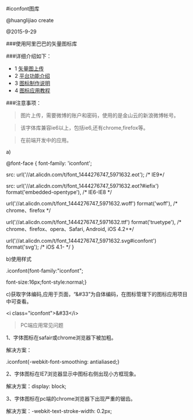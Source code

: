 #iconfont图库

@huanglijiao create

@2015-9-29

###使用阿里巴巴的矢量图标库  

###详细介绍如下：
* 1 [矢量图上传](http://www.iconfont.cn/)
* 2 [平台功能介绍](http://www.iconfont.cn/help/platform.html)
* 3 [图标制作说明](http://www.iconfont.cn/help/iconmake.html)
* 4 [图标应用教程](http://www.iconfont.cn/help/iconuse.html)

###注意事项：
> 图片上传，需要微博的账户和密码，使用的是金山云的新浪微博帐号。

> 该字体库兼容ie6以上，包括ie6,还有chrome,firefox等。

> 在前端开发中的应用。

a)

@font-face {
  font-family: 'iconfont';

  src: url('//at.alicdn.com/t/font_1444276747_5971632.eot'); /* IE9*/

  src: url('//at.alicdn.com/t/font_1444276747_5971632.eot?#iefix') format('embedded-opentype'), /* IE6-IE8 */

  url('//at.alicdn.com/t/font_1444276747_5971632.woff') format('woff'), /* chrome、firefox */

  url('//at.alicdn.com/t/font_1444276747_5971632.ttf') format('truetype'), /* chrome、firefox、opera、Safari, Android, iOS 4.2+*/

  url('//at.alicdn.com/t/font_1444276747_5971632.svg#iconfont') format('svg'); /* iOS 4.1- */
}

b)使用样式

.iconfont{font-family:"iconfont";

font-size:16px;font-style:normal;}

c)获取字体编码,应用于页面，“&#33”为自体编码，在图标管理下的图标应用项目中可查看。

&lt;i class="iconfont"&gt;&#33&lt;/i&gt;

> PC端应用常见问题

1、字体图标在safair或chrome浏览器下被加粗。

解决方案：

.iconfont{-webkit-font-smoothing: antialiased;}

2、字体图标在IE7浏览器显示中图标右侧出现小方框现象。

解决方案：display: block;

3、字体图标在pc端的chrome浏览器下出现严重的锯齿。

解决方案：-webkit-text-stroke-width: 0.2px;